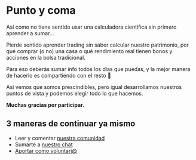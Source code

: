 # Punto y coma

Así como no tiene sentido usar una calculadora científica sin primero aprender a sumar...

Pierde sentido aprender trading sin saber calcular nuestro patrimonio, por qué comprar (o no) una casa o qué rendimiento real tienen bonos y acciones en la bolsa tradicional.

Para eso deberás sumar info todos los días que puedas, y la mejor manera de hacerlo es compartiendo con el resto 🧡

Así vemos que somos prescindibles, pero igual desarrollamos nuestros puntos de vista y podemos elegir todo lo que hacemos.

**Muchas gracias por participar.**

## 3 maneras de continuar ya mismo

* Leer y comentar [nuestra comunidad](https://comunidad.criptonautas.co)
* Sumarte a [nuestro chat](https://chat.criptonautas.co)
* [Aportar como voluntari@](https://ask.criptonautas.co/voluntarios)
